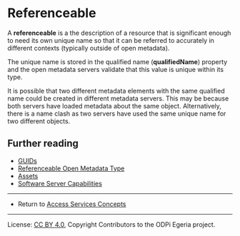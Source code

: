<!-- SPDX-License-Identifier: CC-BY-4.0 -->
<!-- Copyright Contributors to the ODPi Egeria project. -->

# Referenceable 

A **referenceable** is a the description of a resource that is significant enough to need
its own unique name so that it can be referred to accurately in different contexts
(typically outside of open metadata).

The unique name is stored in the qualified name (**qualifiedName**) property and the open
metadata servers validate that this value is unique within its type.

It is possible that two different metadata elements with the same qualified name
could be created in different metadata servers.  This may be because
both servers have loaded metadata about the same object.
Alternatively, there is a name clash as two servers have used the same unique name for
two different objects.


## Further reading

* [GUIDs](guid.md)
* [Referenceable Open Metadata Type](../../../../open-metadata-publication/website/open-metadata-types/0010-Base-Model.md)
* [Assets](assets)
* [Software Server Capabilities](server-capabilities)

----
* Return to [Access Services Concepts](.)

----
License: [CC BY 4.0](https://creativecommons.org/licenses/by/4.0/),
Copyright Contributors to the ODPi Egeria project.